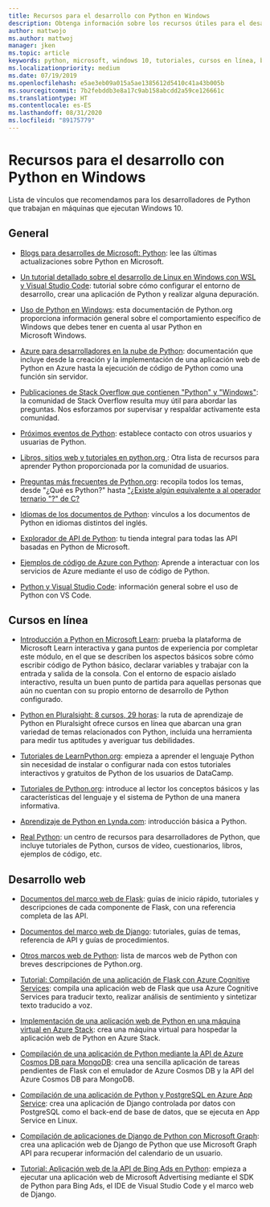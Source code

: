 ```yaml
---
title: Recursos para el desarrollo con Python en Windows
description: Obtenga información sobre los recursos útiles para el desarrollo con Python en Windows, como cursos en línea y desarrollo web.
author: mattwojo
ms.author: mattwoj
manager: jken
ms.topic: article
keywords: python, microsoft, windows 10, tutoriales, cursos en línea, blogs, eventos
ms.localizationpriority: medium
ms.date: 07/19/2019
ms.openlocfilehash: e5ae3eb09a015a5ae1385612d5410c41a43b005b
ms.sourcegitcommit: 7b2febddb3e8a17c9ab158abcdd2a59ce126661c
ms.translationtype: HT
ms.contentlocale: es-ES
ms.lasthandoff: 08/31/2020
ms.locfileid: "89175779"
---
```

# <a name="resources-for-developing-with-python-on-windows"></a>Recursos para el desarrollo con Python en Windows

Lista de vínculos que recomendamos para los desarrolladores de Python que trabajan en máquinas que ejecutan Windows 10.

## <a name="general"></a>General

- [Blogs para desarrolles de Microsoft: Python](https://devblogs.microsoft.com/python/): lee las últimas actualizaciones sobre Python en Microsoft.

- [Un tutorial detallado sobre el desarrollo de Linux en Windows con WSL y Visual Studio Code](https://devblogs.microsoft.com/commandline/an-in-depth-tutorial-on-linux-development-on-windows-with-wsl-and-visual-studio-code/): tutorial sobre cómo configurar el entorno de desarrollo, crear una aplicación de Python y realizar alguna depuración.

- [Uso de Python en Windows](https://docs.python.org/3/using/windows.html): esta documentación de Python.org proporciona información general sobre el comportamiento específico de Windows que debes tener en cuenta al usar Python en Microsoft Windows.

- [Azure para desarrolladores en la nube de Python](/azure/python/): documentación que incluye desde la creación y la implementación de una aplicación web de Python en Azure hasta la ejecución de código de Python como una función sin servidor.

- [Publicaciones de Stack Overflow que contienen "Python" y "Windows"](https://stackoverflow.com/questions/4750806/how-do-i-install-pip-on-windows/12476379): la comunidad de Stack Overflow resulta muy útil para abordar las preguntas. Nos esforzamos por supervisar y respaldar activamente esta comunidad.

- [Próximos eventos de Python](https://www.python.org/events/python-events): establece contacto con otros usuarios y usuarias de Python.

- [Libros, sitios web y tutoriales en python.org ](https://wiki.python.org/moin/BeginnersGuide/Programmers): Otra lista de recursos para aprender Python proporcionada por la comunidad de usuarios.

- [Preguntas más frecuentes de Python.org](https://docs.python.org/3/faq/): recopila todos los temas, desde "¿Qué es Python?" hasta ["¿Existe algún equivalente a al operador ternario "?" de C?](https://docs.python.org/3/faq/programming.html#is-there-an-equivalent-of-c-s-ternary-operator)

- [Idiomas de los documentos de Python](https://wiki.python.org/moin/Languages): vínculos a los documentos de Python en idiomas distintos del inglés.

- [Explorador de API de Python](/python/api/?view=azure-python): tu tienda integral para todas las API basadas en Python de Microsoft.

- [Ejemplos de código de Azure con Python](https://azure.microsoft.com/resources/samples/?platform=python&sort=0): Aprende a interactuar con los servicios de Azure mediante el uso de código de Python.

- [Python y Visual Studio Code](https://code.visualstudio.com/docs/languages/python): información general sobre el uso de Python con VS Code.

## <a name="online-courses"></a>Cursos en línea

- [Introducción a Python en Microsoft Learn](/learn/modules/intro-to-python/): prueba la plataforma de Microsoft Learn interactiva y gana puntos de experiencia por completar este módulo, en el que se describen los aspectos básicos sobre cómo escribir código de Python básico, declarar variables y trabajar con la entrada y salida de la consola. Con el entorno de espacio aislado interactivo, resulta un buen punto de partida para aquellas personas que aún no cuentan con su propio entorno de desarrollo de Python configurado.

- [Python en Pluralsight: 8 cursos, 29 horas](https://app.pluralsight.com/paths/skills/python): la ruta de aprendizaje de Python en Pluralsight ofrece cursos en línea que abarcan una gran variedad de temas relacionados con Python, incluida una herramienta para medir tus aptitudes y averiguar tus debilidades.

- [Tutoriales de LearnPython.org](https://www.learnpython.org/): empieza a aprender el lenguaje Python sin necesidad de instalar o configurar nada con estos tutoriales interactivos y gratuitos de Python de los usuarios de DataCamp.

- [Tutoriales de Python.org](https://docs.python.org/3/tutorial/index.html): introduce al lector los conceptos básicos y las características del lenguaje y el sistema de Python de una manera informativa.

- [Aprendizaje de Python en Lynda.com](https://www.lynda.com/Python-tutorials/Learning-Python/661773-2.html): introducción básica a Python.

- [Real Python](https://realpython.com/): un centro de recursos para desarrolladores de Python, que incluye tutoriales de Python, cursos de vídeo, cuestionarios, libros, ejemplos de código, etc.

## <a name="web-development"></a>Desarrollo web

- [Documentos del marco web de Flask](https://flask.palletsprojects.com/en/1.1.x/): guías de inicio rápido, tutoriales y descripciones de cada componente de Flask, con una referencia completa de las API.

- [Documentos del marco web de Django](https://docs.djangoproject.com/en/2.2/): tutoriales, guías de temas, referencia de API y guías de procedimientos.

- [Otros marcos web de Python](https://wiki.python.org/moin/WebFrameworks): lista de marcos web de Python con breves descripciones de Python.org.

- [Tutorial: Compilación de una aplicación de Flask con Azure Cognitive Services](/azure/cognitive-services/translator/tutorial-build-flask-app-translation-synthesis): compila una aplicación web de Flask que usa Azure Cognitive Services para traducir texto, realizar análisis de sentimiento y sintetizar texto traducido a voz.

- [Implementación de una aplicación web de Python en una máquina virtual en Azure Stack](/azure-stack/user/azure-stack-dev-start-howto-vm-python): crea una máquina virtual para hospedar la aplicación web de Python en Azure Stack.

- [Compilación de una aplicación de Python mediante la API de Azure Cosmos DB para MongoDB](/azure/cosmos-db/create-mongodb-flask): crea una sencilla aplicación de tareas pendientes de Flask con el emulador de Azure Cosmos DB y la API del Azure Cosmos DB para MongoDB.

- [Compilación de una aplicación de Python y PostgreSQL en Azure App Service](/azure/app-service/containers/tutorial-python-postgresql-app): crea una aplicación de Django controlada por datos con PostgreSQL como el back-end de base de datos, que se ejecuta en App Service en Linux.

- [Compilación de aplicaciones de Django de Python con Microsoft Graph](/graph/tutorials/python): crea una aplicación web de Django de Python que use Microsoft Graph API para recuperar información del calendario de un usuario.

- [Tutorial: Aplicación web de la API de Bing Ads en Python](/advertising/guides/walkthrough-web-application-python?view=bingads-13): empieza a ejecutar una aplicación web de Microsoft Advertising mediante el SDK de Python para Bing Ads, el IDE de Visual Studio Code y el marco web de Django.